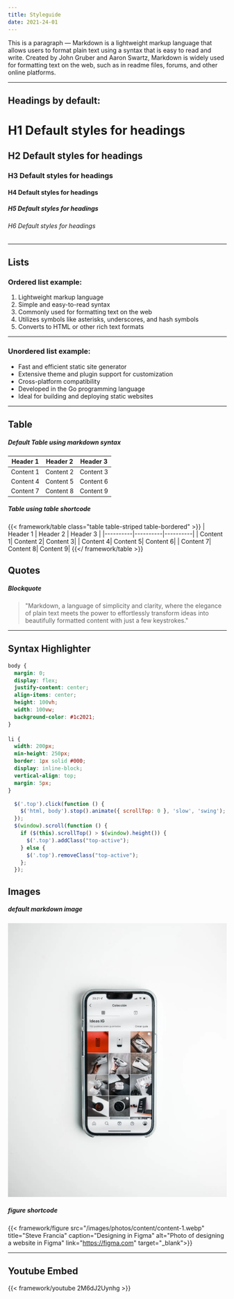 ```yaml
---
title: Styleguide
date: 2021-24-01
---
```


This is a paragraph — Markdown is a lightweight markup language that allows users to format plain text using a syntax that is easy to read and write. Created by John Gruber and Aaron Swartz, Markdown is widely used for formatting text on the web, such as in readme files, forums, and other online platforms. 

***

## Headings by default:

# H1 Default styles for headings
## H2 Default styles for headings
### H3 Default styles for headings
#### H4 Default styles for headings
##### H5 Default styles for headings
###### H6 Default styles for headings

***

## Lists

### Ordered list example:

1. Lightweight markup language
2. Simple and easy-to-read syntax
3. Commonly used for formatting text on the web
4. Utilizes symbols like asterisks, underscores, and hash symbols
5. Converts to HTML or other rich text formats

***

### Unordered list example:

* Fast and efficient static site generator
* Extensive theme and plugin support for customization
* Cross-platform compatibility
* Developed in the Go programming language
* Ideal for building and deploying static websites

***

## Table

##### Default Table using markdown syntax

| Header 1 | Header 2 | Header 3 |
|----------|----------|----------|
| Content 1| Content 2| Content 3|
| Content 4| Content 5| Content 6|
| Content 7| Content 8| Content 9|

##### Table using table shortcode

{{< framework/table class="table table-striped table-bordered" >}}
| Header 1 | Header 2 | Header 3 |
|----------|----------|----------|
| Content 1| Content 2| Content 3|
| Content 4| Content 5| Content 6|
| Content 7| Content 8| Content 9|
{{</ framework/table >}}

## Quotes

##### Blockquote

> "Markdown, a language of simplicity and clarity, where the elegance of plain text meets the power to effortlessly transform ideas into beautifully formatted content with just a few keystrokes."

***

## Syntax Highlighter

```css
body {
  margin: 0;
  display: flex;
  justify-content: center;
  align-items: center;
  height: 100vh;
  width: 100vw;
  background-color: #1c2021;
}

li {
  width: 200px;
  min-height: 250px;
  border: 1px solid #000;
  display: inline-block;
  vertical-align: top;
  margin: 5px;
}
```

```js
  $('.top').click(function () {
    $('html, body').stop().animate({ scrollTop: 0 }, 'slow', 'swing');
  });
  $(window).scroll(function () {
    if ($(this).scrollTop() > $(window).height()) {
      $('.top').addClass("top-active");
    } else {
      $('.top').removeClass("top-active");
    };
  });
```

## Images

##### default markdown image

![Rom](/images/photos/content/content-4.webp)

##### figure shortcode

{{< framework/figure src="/images/photos/content/content-1.webp" title="Steve Francia"  caption="Designing in Figma" alt="Photo of designing a website in Figma" link="https://figma.com" target="_blank">}}

***

## Youtube Embed

{{< framework/youtube 2M6dJ2Uynhg >}}
